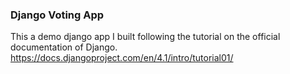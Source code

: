 ### Django Voting App

This a demo django app I built following the tutorial on the official documentation of Django. https://docs.djangoproject.com/en/4.1/intro/tutorial01/
